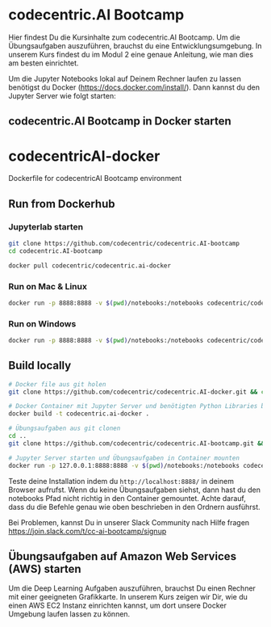 # codecentric.AI Bootcamp

Hier findest Du die Kursinhalte zum codecentric.AI Bootcamp. Um die Übungsaufgaben auszuführen, brauchst du eine
Entwicklungsumgebung. In unserem Kurs findest du im Modul 2 eine genaue Anleitung, wie man dies am besten einrichtet.

Um die Jupyter Notebooks lokal auf Deinem Rechner laufen zu lassen benötigst du Docker (https://docs.docker.com/install/).
Dann kannst du den Jupyter Server wie folgt starten:

## codecentric.AI Bootcamp in Docker starten

# codecentricAI-docker
Dockerfile for codecentricAI Bootcamp environment

## Run from Dockerhub

### Jupyterlab starten

```bash
git clone https://github.com/codecentric/codecentric.AI-bootcamp
cd codecentric.AI-bootcamp

docker pull codecentric/codecentric.ai-docker
```

### Run on Mac & Linux

```bash
docker run -p 8888:8888 -v $(pwd)/notebooks:/notebooks codecentric/codecentric.ai-docker
```

### Run on Windows

```bash
docker run -p 8888:8888 -v $(pwd)/notebooks:/notebooks codecentric/codecentric.ai-docker
```

## Build locally

```bash
# Docker file aus git holen
git clone https://github.com/codecentric/codecentric.AI-docker.git && cd codecentric.AI-docker

# Docker Container mit Jupyter Server und benötigten Python Libraries bauen
docker build -t codecentric.ai-docker .

# Übungsaufgaben aus git clonen
cd ..
git clone https://github.com/codecentric/codecentric.AI-bootcamp.git && cd codecentric.AI-bootcamp

# Jupyter Server starten und Übungsaufgaben in Container mounten
docker run -p 127.0.0.1:8888:8888 -v $(pwd)/notebooks:/notebooks codecentric.ai-docker
```

Teste deine Installation indem du `http://localhost:8888/` in deinem Browser aufrufst. Wenn du keine Übungsaufgaben siehst,
dann hast du den notebooks Pfad nicht richtig in den Container gemountet. Achte darauf, dass du die Befehle genau wie oben
beschrieben in den Ordnern ausführst.

Bei Problemen, kannst Du in unserer Slack Community nach Hilfe fragen https://join.slack.com/t/cc-ai-bootcamp/signup


## Übungsaufgaben auf Amazon Web Services (AWS) starten

Um die Deep Learning Aufgaben auszuführen, brauchst Du einen Rechner mit einer geeigneten Grafikkarte. In unserem Kurs
zeigen wir Dir, wie du einen AWS EC2 Instanz einrichten kannst, um dort unsere Docker Umgebung laufen lassen zu können.
